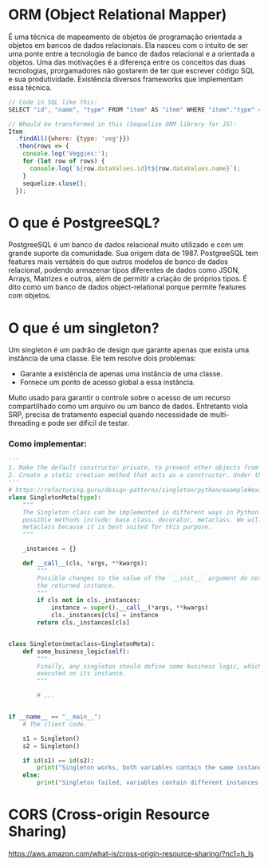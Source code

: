 # ORM (Object Relational Mapper)

É uma técnica de mapeamento de objetos de programação orientada a objetos em bancos de dados relacionais. Ela nasceu com o intuito de ser uma ponte entre a tecnologia de banco de dados relacional e a orientada a objetos. Uma das motivações é a diferença entre os conceitos das duas tecnologias, prorgamadores não gostarem de ter que escrever código SQL e sua produtividade. Existência diversos frameworks que implementam essa técnica.

```js
// Code in SQL like this:
SELECT "id", "name", "type" FROM "item" AS "item" WHERE "item"."type" = 'veg';

// Whould be transformed in this (Sequelize ORM library for JS):
Item
  .findAll({where: {type: 'veg'}})
  .then(rows => {
    console.log('Veggies:');
    for (let row of rows) {
      console.log(`${row.dataValues.id}t${row.dataValues.name}`);
    }
    sequelize.close();
  });
```

# O que é PostgreeSQL?

PostgreeSQL é um banco de dados relacional muito utilizado e com um grande suporte da comunidade. Sua origem data de 1987.
PostgreeSQL tem features mais versáteis do que outros modelos de banco de dados relacional, podendo armazenar tipos diferentes de dados como JSON, Arrays, Matrizes e outros, além de permitir a criação de próprios tipos. É dito como um banco de dados object-relational porque permite features com objetos.

# O que é um singleton?

Um singleton é um padrão de design que garante apenas que exista uma instância de uma classe. Ele tem resolve dois problemas:

- Garante a existência de apenas uma instância de uma classe.
- Fornece um ponto de acesso global a essa instância.

Muito usado para garantir o controle sobre o acesso de um recurso compartilhado como um arquivo ou um banco de dados. Entretanto viola SRP, precisa de tratamento especial quando necessidade de multi-threading e pode ser dificil de testar.

### Como implementar:

```python
'''
1. Make the default constructor private, to prevent other objects from using the new operator with the Singleton class.
2. Create a static creation method that acts as a constructor. Under the hood, this method calls the private constructor to create an object and saves it in a static field. All following calls to this method return the cached object.
'''
# https://refactoring.guru/design-patterns/singleton/python/example#example-0
class SingletonMeta(type):
    """
    The Singleton class can be implemented in different ways in Python. Some
    possible methods include: base class, decorator, metaclass. We will use the
    metaclass because it is best suited for this purpose.
    """

    _instances = {}

    def __call__(cls, *args, **kwargs):
        """
        Possible changes to the value of the `__init__` argument do not affect
        the returned instance.
        """
        if cls not in cls._instances:
            instance = super().__call__(*args, **kwargs)
            cls._instances[cls] = instance
        return cls._instances[cls]


class Singleton(metaclass=SingletonMeta):
    def some_business_logic(self):
        """
        Finally, any singleton should define some business logic, which can be
        executed on its instance.
        """

        # ...


if __name__ == "__main__":
    # The client code.

    s1 = Singleton()
    s2 = Singleton()

    if id(s1) == id(s2):
        print("Singleton works, both variables contain the same instance.")
    else:
        print("Singleton failed, variables contain different instances.")

```

# CORS (Cross-origin Resource Sharing)

https://aws.amazon.com/what-is/cross-origin-resource-sharing/?nc1=h_ls
